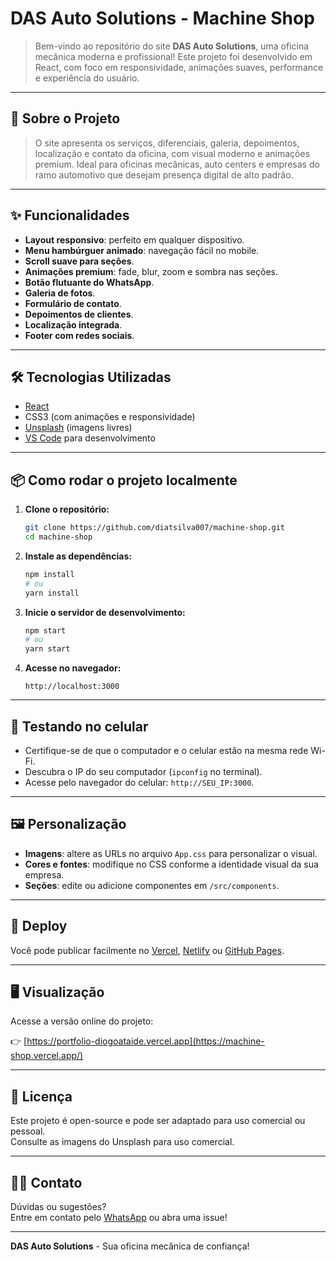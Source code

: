 
# DAS Auto Solutions - Machine Shop

> Bem-vindo ao repositório do site **DAS Auto Solutions**, uma oficina mecânica moderna e profissional! Este projeto foi desenvolvido em React, com foco em responsividade, animações suaves, performance e experiência do usuário.

---

## 🚗 Sobre o Projeto

>O site apresenta os serviços, diferenciais, galeria, depoimentos, localização e contato da oficina, com visual moderno e animações premium. Ideal para oficinas mecânicas, auto centers e empresas do ramo automotivo que desejam presença digital de alto padrão.

---

## ✨ Funcionalidades

- **Layout responsivo**: perfeito em qualquer dispositivo.
- **Menu hambúrguer animado**: navegação fácil no mobile.
- **Scroll suave para seções**.
- **Animações premium**: fade, blur, zoom e sombra nas seções.
- **Botão flutuante do WhatsApp**.
- **Galeria de fotos**.
- **Formulário de contato**.
- **Depoimentos de clientes**.
- **Localização integrada**.
- **Footer com redes sociais**.

---

## 🛠️ Tecnologias Utilizadas

- [React](https://react.dev/)
- CSS3 (com animações e responsividade)
- [Unsplash](https://unsplash.com/) (imagens livres)
- [VS Code](https://code.visualstudio.com/) para desenvolvimento

---

## 📦 Como rodar o projeto localmente

1. **Clone o repositório:**
   ```bash
   git clone https://github.com/diatsilva007/machine-shop.git
   cd machine-shop
   ```

2. **Instale as dependências:**
   ```bash
   npm install
   # ou
   yarn install
   ```

3. **Inicie o servidor de desenvolvimento:**
   ```bash
   npm start
   # ou
   yarn start
   ```

4. **Acesse no navegador:**
   ```
   http://localhost:3000
   ```

---

## 📱 Testando no celular

- Certifique-se de que o computador e o celular estão na mesma rede Wi-Fi.
- Descubra o IP do seu computador (`ipconfig` no terminal).
- Acesse pelo navegador do celular: `http://SEU_IP:3000`.

---

## 🖼️ Personalização

- **Imagens**: altere as URLs no arquivo `App.css` para personalizar o visual.
- **Cores e fontes**: modifique no CSS conforme a identidade visual da sua empresa.
- **Seções**: edite ou adicione componentes em `/src/components`.

---

## 🚀 Deploy

Você pode publicar facilmente no [Vercel](https://vercel.com/), [Netlify](https://www.netlify.com/) ou [GitHub Pages](https://pages.github.com/).

---

## 🖥️ Visualização

Acesse a versão online do projeto:

👉 [https://portfolio-diogoataide.vercel.app](https://machine-shop.vercel.app/)

---

## 📄 Licença

Este projeto é open-source e pode ser adaptado para uso comercial ou pessoal.  
Consulte as imagens do Unsplash para uso comercial.

---

## 🙋‍♂️ Contato

Dúvidas ou sugestões?  
Entre em contato pelo [WhatsApp](https://wa.me/5535997714779) ou abra uma issue!

---

**DAS Auto Solutions** - Sua oficina mecânica de confiança!
